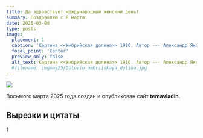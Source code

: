 ```yaml
---
title: Да здравствует международный женский день!
summary: Поздравляю с 8 марта! 
date: 2025-03-08
type: posts
image:
  placement: 1
  caption: 'Картина <<Умбрийская долина>> 1910. Автор --- Александр Яковлевич Головин (1863-1930).'
  focal_point: 'Center'
  preview_only: false
  alt_text: Картина <<Умбрийская долина>> 1910. Автор --- Александр Яковлевич Головин (1863-1930).
  #filename: imgmay25/Golovin_umbriiskaya_dolina.jpg
---
```


![](imgmay25/Golovin_umbriiskaya_dolina.jpg)

Восьмого марта 2025 года создан и опубликован сайт **temavladin**.

## Вырезки и цитаты

1

